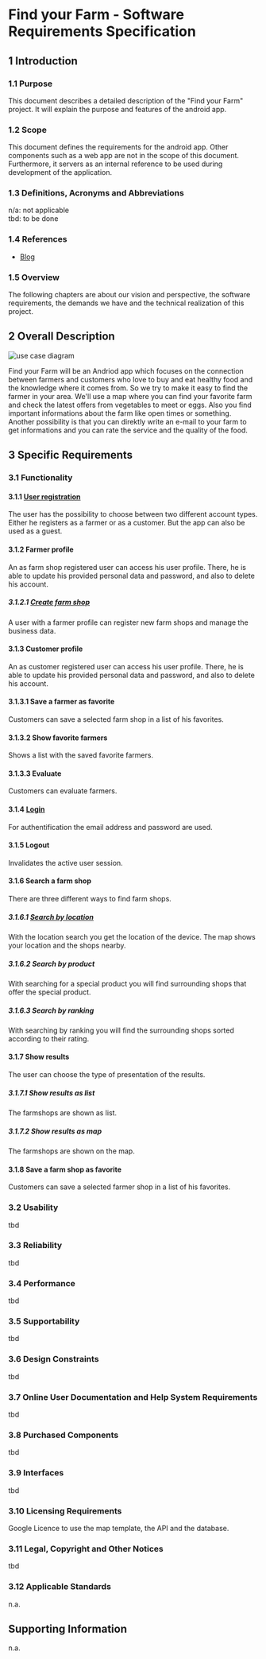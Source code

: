 # Find your Farm - Software Requirements Specification


## 1 Introduction


### 1.1 Purpose

This document describes a detailed description of the "Find your Farm" project. 
It will explain the purpose and features of the android app.

### 1.2 Scope

This document defines the requirements for the android app. Other components such as a web app are not in the scope of this document. 
Furthermore, it servers as an internal reference to be used during development of the application.

### 1.3 Definitions, Acronyms and Abbreviations

n/a: not applicable  
tbd: to be done


### 1.4 References


* [Blog](https://findyourfarm.wordpress.com/)


### 1.5 Overview

The following chapters are about our vision and perspective, the software requirements, the demands we have and the technical realization of this project.

## 2 Overall Description

![use case diagram](https://github.com/linkna/FyF/blob/master/documentation/OverallUseCaseDiagram-Page-1.jpg)

Find your Farm will be an Andriod app which focuses on the connection between farmers and customers who love to buy and eat healthy food and the knowledge where it comes from. So we try to make it easy to find the farmer in your area. We'll use a map where you can find your favorite farm and check the latest offers from vegetables to meet or eggs. Also you find important informations about the farm like open times or something. Another possibility is that you can direktly write an e-mail to your farm to get informations and you can rate the service and the quality of the food.

## 3 Specific Requirements

### 3.1 Functionality

#### 3.1.1 [User registration](https://github.com/linkna/FyF/blob/master/documentation/UC/UCS-create%20profile.md)

The user has the possibility to choose between two different account types. 
Either he registers as a farmer or as a customer. But the app can also be used as a guest.

#### 3.1.2 Farmer profile
An as farm shop registered user can access his user profile. There, he is able to update his provided personal data and password, and also to delete his account. 
##### 3.1.2.1 [Create farm shop](https://github.com/linkna/FyF/blob/master/documentation/UC/UCS-create%20farm%20shop.md)
A user with a farmer profile can register new farm shops and manage the business data.

#### 3.1.3 Customer profile
An as customer registered user can access his user profile. There, he is able to update his provided personal data and password, and also to delete his account.
#### 3.1.3.1 Save a farmer as favorite
Customers can save a selected farm shop in a list of his favorites.
#### 3.1.3.2 Show favorite farmers
Shows a list with the saved favorite farmers.
#### 3.1.3.3 Evaluate
Customers can evaluate farmers.

#### 3.1.4 [Login](https://github.com/linkna/FyF/blob/master/documentation/UC/UCS-login.md)
For authentification the email address and password are used.

#### 3.1.5 Logout
Invalidates the active user session.

#### 3.1.6 Search a farm shop
There are three different ways to find farm shops.

##### 3.1.6.1 [Search by location](https://github.com/linkna/FyF/blob/master/documentation/UC/UCS-search%20by%20location.md)
With the location search you get the location of the device. The map shows your location and the shops nearby.
##### 3.1.6.2 Search by product
With searching for a special product you will find surrounding shops that offer the special product.
##### 3.1.6.3 Search by ranking
With searching by ranking you will find the surrounding shops sorted according to their rating.

#### 3.1.7 Show results
The user can choose the type of presentation of the results.
##### 3.1.7.1 Show results as list
The farmshops are shown as list.
##### 3.1.7.2 Show results as map
The farmshops are shown on the map.


#### 3.1.8 Save a farm shop as favorite
Customers can save a selected farmer shop in a list of his favorites.

### 3.2 Usability
tbd


### 3.3 Reliability
tbd


### 3.4 Performance
tbd


### 3.5 Supportability
tbd


### 3.6 Design Constraints
tbd

### 3.7 Online User Documentation and Help System Requirements
tbd


### 3.8 Purchased Components
tbd

### 3.9 Interfaces
tbd


### 3.10 Licensing Requirements

Google Licence to use the map template, the API and the database.

### 3.11 Legal, Copyright and Other Notices
tbd


### 3.12 Applicable Standards

n.a.

## Supporting Information

n.a.



